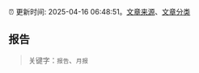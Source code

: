 :alarm_clock: 更新时间: 2025-04-16 06:48:51。[文章来源](/README.md)、[文章分类](/TAGS.md)

## 报告


> 关键字：`报告`、`月报`




